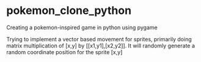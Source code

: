 # pokemon_clone_python
Creating a pokemon-inspired game in python using pygame

Trying to implement a vector based movement for sprites, primarily doing matrix multiplication of [x,y] by [[x1,y1],[x2,y2]]. 
It will randomly generate a random coordinate position for the sprite [x,y]
